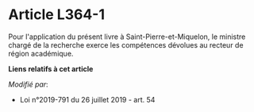 # Article L364-1

Pour l'application du présent livre à Saint-Pierre-et-Miquelon, le ministre chargé de la recherche exerce les compétences
dévolues au recteur de région académique.

**Liens relatifs à cet article**

_Modifié par_:

  - Loi n°2019-791 du 26 juillet 2019 - art. 54
